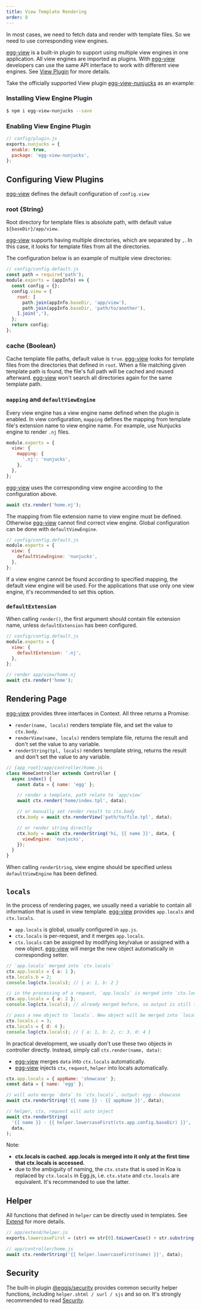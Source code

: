 ```yaml
---
title: View Template Rendering
order: 8
---
```


In most cases, we need to fetch data and render with template files.
So we need to use corresponding view engines.

[egg-view] is a built-in plugin to support using multiple view engines in one application.
All view engines are imported as plugins.
With [egg-view] developers can use the same API interface to work with different view engines.
See [View Plugin](../advanced/view-plugin.md) for more details.

Take the officially supported View plugin [egg-view-nunjucks] as an example:

### Installing View Engine Plugin

```bash
$ npm i egg-view-nunjucks --save
```

### Enabling View Engine Plugin

```js
// config/plugin.js
exports.nunjucks = {
  enable: true,
  package: 'egg-view-nunjucks',
};
```

## Configuring View Plugins

[egg-view] defines the default configuration of `config.view`

### root {String}

Root directory for template files is absolute path, with default value `${baseDir}/app/view`.

[egg-view] supports having multiple directories, which are separated by `,`.
In this case, it looks for template files from all the directories.

The configuration below is an example of multiple view directories:

```js
// config/config.default.js
const path = require('path');
module.exports = (appInfo) => {
  const config = {};
  config.view = {
    root: [
      path.join(appInfo.baseDir, 'app/view'),
      path.join(appInfo.baseDir, 'path/to/another'),
    ].join(','),
  };
  return config;
};
```

### cache {Boolean}

Cache template file paths, default value is `true`.
[egg-view] looks for template files from the directories that defined in `root`.
When a file matching given template path is found, the file's full path will be cached
and reused afterward.
[egg-view] won't search all directories again for the same template path.

### `mapping` and `defaultViewEngine`

Every view engine has a view engine name defined when the plugin is enabled.
In view configuration, `mapping` defines the mapping
from template file's extension name to view engine name.
For example, use Nunjucks engine to render `.nj` files.

```js
module.exports = {
  view: {
    mapping: {
      '.nj': 'nunjucks',
    },
  },
};
```

[egg-view] uses the corresponding view engine according to the configuration above.

```js
await ctx.render('home.nj');
```

The mapping from file extension name to view engine must be defined.
Otherwise [egg-view] cannot find correct view engine.
Global configuration can be done with `defaultViewEngine`.

```js
// config/config.default.js
module.exports = {
  view: {
    defaultViewEngine: 'nunjucks',
  },
};
```

If a view engine cannot be found according to specified mapping,
the default view engine will be used.
For the applications that use only one view engine,
it's recommended to set this option.

### `defaultExtension`

When calling `render()`, the first argument should contain file extension name,
unless `defaultExtension` has been configured.

```js
// config/config.default.js
module.exports = {
  view: {
    defaultExtension: '.nj',
  },
};

// render app/view/home.nj
await ctx.render('home');
```

## Rendering Page

[egg-view] provides three interfaces in Context.
All three returns a Promise:

- `render(name, locals)` renders template file, and set the value to `ctx.body`.
- `renderView(name, locals)` renders template file, returns the result and don't set the value to any variable.
- `renderString(tpl, locals)` renders template string, returns the result and don't set the value to any variable.

```js
// {app_root}/app/controller/home.js
class HomeController extends Controller {
  async index() {
    const data = { name: 'egg' };

    // render a template, path relate to `app/view`
    await ctx.render('home/index.tpl', data);

    // or manually set render result to ctx.body
    ctx.body = await ctx.renderView('path/to/file.tpl', data);

    // or render string directly
    ctx.body = await ctx.renderString('hi, {{ name }}', data, {
      viewEngine: 'nunjucks',
    });
  }
}
```

When calling `renderString`, view engine should be specified unless `defaultViewEngine` has been defined.

## `locals`

In the process of rendering pages, we usually need a variable to contain all information that is used in view template. [egg-view] provides `app.locals` and `ctx.locals`.

- `app.locals` is global, usually configured in `app.js`.
- `ctx.locals` is per-request, and it merges `app.locals`.
- `ctx.locals` can be assigned by modifying key/value or assigned with a new object. [egg-view] will merge the new object automatically in corresponding setter.

```js
// `app.locals` merged into `ctx.locals`
ctx.app.locals = { a: 1 };
ctx.locals.b = 2;
console.log(ctx.locals); // { a: 1, b: 2 }

// in the processing of a request, `app.locals` is merged into `ctx.locals` only at the first time `ctx.locals` being accessed
ctx.app.locals = { a: 2 };
console.log(ctx.locals); // already merged before, so output is still { a: 1, b: 2 }

// pass a new object to `locals`. New object will be merged into `locals`, instead of replacing it. It's done by setter automatically.
ctx.locals.c = 3;
ctx.locals = { d: 4 };
console.log(ctx.locals); // { a: 1, b: 2, c: 3, d: 4 }
```

In practical development, we usually don't use these two objects in controller directly.
Instead, simply call `ctx.render(name, data)`:

- [egg-view] merges `data` into `ctx.locals` automatically.
- [egg-view] injects `ctx`, `request`, `helper` into locals automatically.

```js
ctx.app.locals = { appName: 'showcase' };
const data = { name: 'egg' };

// will auto merge `data` to `ctx.locals`, output: egg - showcase
await ctx.renderString('{{ name }} - {{ appName }}', data);

// helper, ctx, request will auto inject
await ctx.renderString(
  '{{ name }} - {{ helper.lowercaseFirst(ctx.app.config.baseDir) }}',
  data,
);
```

Note:

- **ctx.locals is cached. app.locals is merged into it only at the first time that ctx.locals is accessed.**
- due to the ambiguity of naming, the `ctx.state` that is used in Koa is replaced by `ctx.locals` in Egg.js, i.e. `ctx.state` and `ctx.locals` are equivalent. It's recommended to use the latter.

## Helper

All functions that defined in `helper` can be directly used in templates.
See [Extend](../basics/extend.md) for more details.

```js
// app/extend/helper.js
exports.lowercaseFirst = (str) => str[0].toLowerCase() + str.substring(1);

// app/controller/home.js
await ctx.renderString('{{ helper.lowercaseFirst(name) }}', data);
```

## Security

The built-in plugin [@eggjs/security] provides common security helper functions, including `helper.shtml / surl / sjs` and so on. It's strongly recommended to read [Security](./security.md).

[@eggjs/security]: https://github.com/eggjs/security
[egg-view-nunjucks]: https://github.com/eggjs/egg-view-nunjucks
[egg-view]: https://github.com/eggjs/view
